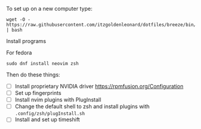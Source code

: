 To set up on a new computer type:
```
wget -O - https://raw.githubusercontent.com/itzgoldenleonard/dotfiles/breeze/bin/scripts/new_system.bash | bash
```

Install programs

For fedora

```
sudo dnf install neovim zsh
```


Then do these things:
- [ ] Install proprietary NVIDIA driver <https://rpmfusion.org/Configuration>
- [ ] Set up fingerprints
- [ ] Install nvim plugins with PlugInstall
- [ ] Change the default shell to zsh and install plugins with `.config/zsh/plugInstall.sh`
- [ ] Install and set up timeshift
